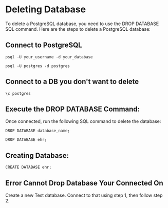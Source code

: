 # Deleting Database

To delete a PostgreSQL database, you need to use the DROP DATABASE SQL command. Here are the steps to delete a PostgreSQL database:


## Connect to PostgreSQL 
```
psql -U your_username -d your_database
```
```
psql -U postgres -d postgres
```

## Connect to a DB you don't want to delete

```
\c postgres
```
## Execute the DROP DATABASE Command:
Once connected, run the following SQL command to delete the database:

```
DROP DATABASE database_name;
```

```
DROP DATABASE ehr;
```

## Creating Database:

```
CREATE DATABASE ehr;
```

## Error Cannot Drop Database Your Connected On

Create a new Test database. Connect to that using step 1, then follow step 2. 